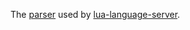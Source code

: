The [parser](https://github.com/LuaLS/LuaParser) used by [lua-language-server](https://github.com/LuaLS/lua-language-server).
